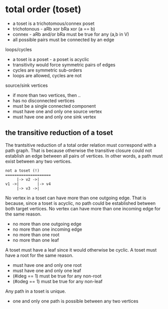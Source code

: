 
<!-- ======================================================================= -->
# total order (toset)

* a toset is a trichotomous/connex poset
* trichotonous - aRb xor bRa xor (a == b)
* connex - aRb and/or bRa must be true for any (a,b in V)
* all possible pairs must be connected by an edge

loops/cycles

* a toset is a poset - a poset is acyclic
* transitivity would force symmetric pairs of edges
* cycles are symmetric sub-orders
* loops are allowed, cycles are not

source/sink vertices

* if more than two vertices, then ..
* has no disconnected vertices
* must be a single connected component
* must have one and only one source vertex
* must have one and only one sink vertex

<!-- ======================================================================= -->
## the transitive reduction of a toset

The trantsitive reduction of a total order relation must correspond with a
path graph. That is because otherwise the transitive closure could not
establish an edge between all pairs of vertices. In other words, a path
must exist between any two vertices.

```
not a toset (!)
====================
     |-> v2 ->|
v1 ->|        |-> v4
     |-> v3 ->|
```

No vertex in a toset can have more than one outgoing edge. That is because,
since a toset is acyclic, no path could be established between both target
vertices. No vertex can have more than one incoming edge for the same reason.

* no more than one outgoing edge
* no more than one incoming edge
* no more than one root
* no more than one leaf

A toset must have a leaf since it would otherwise be cyclic.
A toset must have a root for the same reason.

* must have one and only one root
* must have one and only one leaf
* (#ideg == 1) must be true for any non-root
* (#odeg == 1) must be true for any non-leaf

Any path in a toset is unique.

* one and only one path is possible between any two vertices
